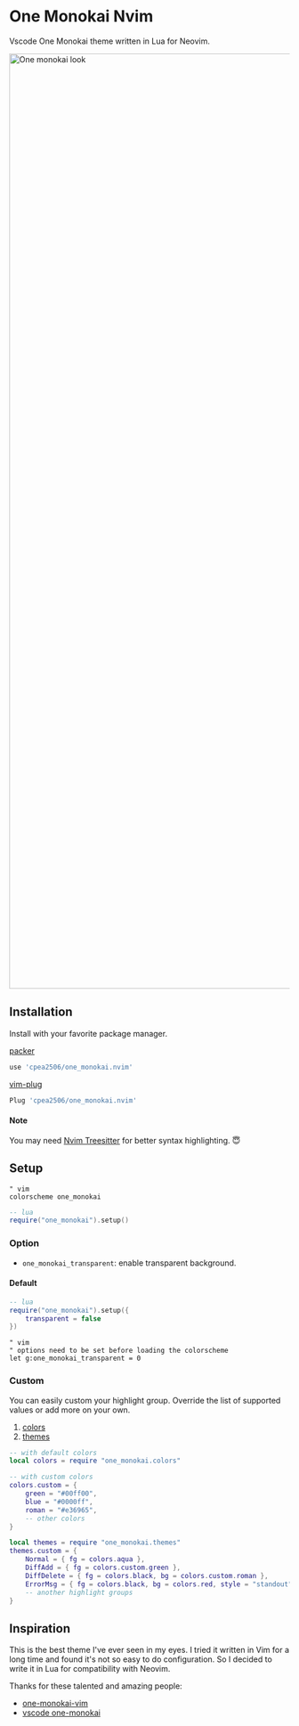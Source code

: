 # One Monokai Nvim

Vscode One Monokai theme written in Lua for Neovim.

<img width="1680" alt="One monokai look" src="https://user-images.githubusercontent.com/42694704/139383485-ae0be75e-225f-468a-9ce3-ba8cad20ff4c.png">

## Installation
Install with your favorite package manager.

[packer](https://github.com/wbthomason/packer.nvim)

```lua
use 'cpea2506/one_monokai.nvim'
```

[vim-plug](https://github.com/junegunn/vim-plug)

```lua
Plug 'cpea2506/one_monokai.nvim'
```

#### Note
You may need [Nvim Treesitter](https://github.com/nvim-treesitter/nvim-treesitter) for better syntax highlighting. 😇

## Setup

```vim
" vim
colorscheme one_monokai
```

```lua
-- lua
require("one_monokai").setup()
```

### Option

- `one_monokai_transparent`: enable transparent background.

#### Default

```lua
-- lua
require("one_monokai").setup({
    transparent = false
})
``` 

```vim
" vim
" options need to be set before loading the colorscheme
let g:one_monokai_transparent = 0
```

### Custom
You can easily custom your highlight group. Override the list of supported values or add more on your own.
1. [colors](https://github.com/cpea2506/one_monokai.nvim/blob/main/lua/one_monokai/colors.lua)
2. [themes](https://github.com/cpea2506/one_monokai.nvim/blob/main/lua/one_monokai/themes.lua)

```lua
-- with default colors
local colors = require "one_monokai.colors"

-- with custom colors
colors.custom = {
    green = "#00ff00",
    blue = "#0000ff",
    roman = "#e36965",
    -- other colors
}

local themes = require "one_monokai.themes"
themes.custom = {
    Normal = { fg = colors.aqua },
    DiffAdd = { fg = colors.custom.green },
    DiffDelete = { fg = colors.black, bg = colors.custom.roman },
    ErrorMsg = { fg = colors.black, bg = colors.red, style = "standout" },
    -- another highlight groups
}
```

## Inspiration
This is the best theme I've ever seen in my eyes. I tried it written in Vim for a long time and found it's not so easy to do configuration. So I decided to write it in Lua for compatibility with Neovim.

Thanks for these talented and amazing people:

- [one-monokai-vim](https://github.com/fratajczak/one-monokai-vim)
- [vscode one-monokai](https://github.com/azemoh/vscode-one-monokai)
